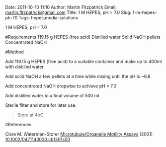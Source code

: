 Date: 2011-10-10 11:10
Author: Martin Fitzpatrick
Email: martin.fitzpatrick@gmail.com
Title: 1 M HEPES, pH = 7.0 
Slug: 1-m-hepes-ph-70
Tags: hepes,media-solutions

1 M HEPES, pH = 7.0 





#Requirements
119.15 g HEPES (free acid)
Distilled water
Solid NaOH pellets
Concentrated NaOH

#Method

Add 119.15 g HEPES (free acid) to a suitable container and make up to 400ml with distilled water.



Add solid NaOH a few pellets at a time while mixing until the pH is ~6.8



Add concentrated NaOH dropwise to achieve pH = 7.0



Add distilled water to a final volume of 500 ml



Sterile filter and store for later use.


>Store at 4oC




#References


Clare M. Waterman-Storer [Microtubule/Organelle Motility Assays](http://dx.doi.org/10.1002/0471143030.cb1301s00)  (2001)
[10.1002/0471143030.cb1301s00](http://dx.doi.org/10.1002/0471143030.cb1301s00)






